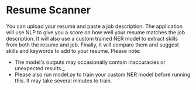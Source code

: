 # Resume Scanner
You can upload your resume and paste a job description. The application will use NLP to give you a score on how well your resume matches the job description. It will also use a custom trained NER model to extract skills from both the resume and job. Finally, it will compare them and suggest skills and keywords to add to your resume.
Please note: 
- The model's outputs may occasionally contain inaccuracies or unexpected results._
- Please also run model.py to train your custom NER model before running this. It may take several minutes to train.
